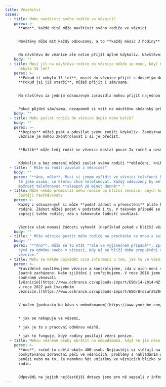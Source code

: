 ```yaml
---
title: Vězeňství
cases:
  - title: Mohu navštívit svého rodiče ve věznici?
    perex: >-
      **Ano**, každé dítě může navštívit svého rodiče ve věznici. 


      Návštěvy může mít každý odsouzený, a to **každý měsíc 3 hodiny**. Tuto dobu je zpravidla možné rozdělit i dvakrát za měsíc na dobu 1,5 hodiny. 


      Na návštěvu do věznice ale nelze přijít úplně kdykoliv. Návštěvníky by měla informovat věznice, případě rovnou ten, za kým má návštěva přijít. Na jakoukoliv návštěvu i v běžném životě přece nemůžeme přijít bez pozvání.
    body: ""
  - title: Musí jít na návštěvu rodiče do věznice někdo se mnou, když mi ještě
      nebylo 18 let?
    perex: >-
      **Pokud ti nebylo 15 let**, musíš do věznice přijít s dospělým doprovodem.
      **Pokud jsi již starší**, můžeš přijít i sám/sama. 


      Na návštěvu za jedním odsouzeným zpravidla mohou přijít najednou maximálně 4 osoby. 


      Pokud půjdeš sám/sama, nezapomeň si vzít na návštěvu občanský průkaz a počítej s tím, že si mobil budeš muset odložit do skříňky na vrátnici.
    body: ""
  - title: Mohu poslat rodiči do věznice dopis nebo balík?
    body: ""
    perex: >-
      **Dopisy** můžeš psát a odesílat svému rodiči kdykoliv. Zaměstnanci
      věznice je mohou zkontrolovat i si je přečíst.


      **Balík** může tvůj rodič ve věznici dostat pouze 2x ročně a nesmí být těžší než 5 kg. O tom, že je balík možné zaslat, by tě měl informovat tvůj rodič, třeba dopisem. 


      Kdykoliv a bez omezení můžeš zaslat svému rodiči **oblečení, knihy či časopisy**.
  - title: " Může mi rodič zavolat z věznice?"
    body: ""
    perex: "**Ano, může**. Musí si jenom vyřídit ve věznici telefonní kartu a uvést
      tě jako osobu, se kterou chce telefonovat. Každý odsouzený by měl mít
      možnost telefonovat **alespoň 20 minut denně**."
  - title: Může někdo přemístit mého rodiče do bližší věznice, abych ho mohl/a
      častěji navštěvovat?
    perex: >-
      Každý z odsouzených si může **podat žádost o přemístění** blíže ke své
      rodině. Žádost můžeš podat v podstatě i ty. V takovém případě se ale
      zeptají tvého rodiče, zda s takovouto žádostí souhlasí. 


      Věznice však nemusí žádosti vyhovět (například pokud v bližší věznici není volné místo nebo by tam nemohl tvůj rodič pracovat).
    body: ""
  - title: " Může věznice pustit mého rodiče na procházku se mnou a sestrou?"
    body: ""
    perex: "**Ano**, může se to stát **ale ve výjimečném případě**. Zpravidla to
      bývá za odměnu anebo v situaci, kdy už se blíží doba propuštění rodiče z
      věznice."
  - title: Mohu se někde dozvědět více informací o tom, jak to ve věznicích chodí?
    perex: >-
      Pravidelně navštěvujeme věznice a kontrolujeme, zda v nich není s vězni
      špatně zacházeno. Naše zjištění i zveřejňujeme. V roce 2016 jsme se
      souhrnně věnovali
      [věznicím](https://www.ochrance.cz/uploads-import/ESO/14-2014-NZ-Souhrnna_zprava_z_navstev_veznic.pdf),
      v roce 2022 pak [vazebním
      věznicím.](https://www.ochrance.cz/uploads-import/ESO/Brozura%20vazebni%20veznice%2010-22%20online.pdf)


      V našem [podcastu Na kávu s ombudsmanem](https://www.youtube.com/watch?v=pp3zdtwJT38&list=PLWNv_IxgJdEKvV9-ZYu7VTxvc1SjDRb2i&index=59) si zase můžeš poslechnout, například:


      * jak se nakupuje ve vězení, 

      * jak je to s pracovní odměnou vězňů, 

      * jak to funguje, když rodiny posílají vězni peníze.
  - title: Mohou vězněné osoby obrátit na ombudsmana, když se jim něco nelíbí?
    perex: >-
      **Ano**, ročně to udělá okolo 400 osob. Nejčastěji si stěžují na špatně
      poskytovanou zdravotní péči ve věznicích, problémy s nakládáním s jejich
      penězi nebo na to, že nemohou být umístěny ve věznicích blízko svých
      rodin. 


      Odpovědi na jejich nejčastější dotazy jsme pro ně sepsali v informačním letáku [Věznice](https://www.ochrance.cz/letaky/veznice/veznice.pdf) a [Sborníku Vězeňství II](https://www.ochrance.cz/vystupy/edice-stanoviska/Sbornik_Vezenstvi_II.pdf).
---
```

